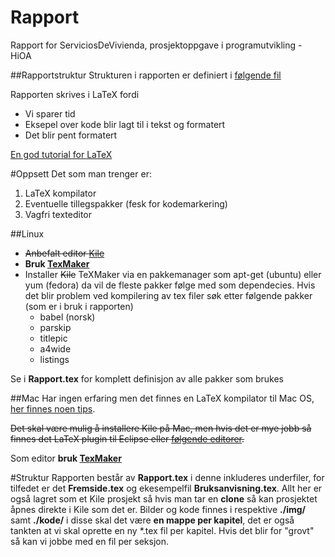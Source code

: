 Rapport
==========================

Rapport for ServiciosDeVivienda, prosjektoppgave i programutvikling - HiOA

##Rapportstruktur
Strukturen i rapporten er definiert i [følgende fil](https://docs.google.com/document/d/1F9SR3I25yFMPApa8F2xsuQjYgwtAkmtV-niFmDJDfmk/edit?usp=sharing)

Rapporten skrives i LaTeX fordi
* Vi sparer tid
* Eksepel over kode blir lagt til i tekst og formatert
* Det blir pent formatert

[En god tutorial for LaTeX](http://en.wikibooks.org/wiki/LaTeX)

#Oppsett
Det som man trenger er:
1. LaTeX kompilator
2. Eventuelle tillegspakker (fesk for kodemarkering)
3. Vagfri texteditor

##Linux
* ~~Anbefalt editor [Kile](http://kile.sourceforge.net/)~~
* **Bruk [TexMaker](http://www.xm1math.net/texmaker/download.html)**
* Installer ~~Kile~~ TeXMaker via en pakkemanager som apt-get (ubuntu) eller yum (fedora) da vil de fleste pakker følge med som dependecies. Hvis det blir problem ved kompilering av tex filer søk etter følgende pakker (som er i bruk i rapporten)
  * babel (norsk)
  * parskip
  * titlepic
  * a4wide
  * listings
  
Se i **Rapport.tex** for komplett definisjon av alle pakker som brukes

##Mac
Har ingen erfaring men det finnes en LaTeX kompilator til Mac OS, [her finnes noen tips](http://guides.macrumors.com/Installing_LaTeX_on_a_Mac).

~~Det skal være mulig å installere Kile på Mac, men hvis det er mye jobb så finnes det LaTeX plugin til Eclipse eller [følgende editorer](https://discussions.apple.com/message/18653515#18653515).~~

Som editor **bruk [TexMaker](http://www.xm1math.net/texmaker/download.html)**

#Struktur
Rapporten består av **Rapport.tex** i denne inkluderes underfiler, for tilfedet er det **Fremside.tex** og ekesempelfil **Bruksanvisning.tex**. Allt her er også lagret som et Kile prosjekt så hvis man tar en **clone** så kan prosjektet åpnes direkte i Kile som det er. 
Bilder og kode finnes i respektive **./img/** samt **./kode/** i disse skal det være **en mappe per kapitel**, det er også tankten at vi skal oprette en ny *.tex fil per kapitel. Hvis det blir for "grovt" så kan vi jobbe med en fil per seksjon.

